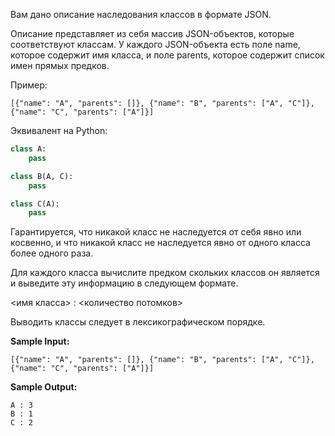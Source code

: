 Вам дано описание наследования классов в формате JSON.

Описание представляет из себя массив JSON-объектов, которые соответствуют классам. У каждого JSON-объекта есть поле name, которое содержит имя класса, и поле parents, которое содержит список имен прямых предков.

Пример:

```commandline
[{"name": "A", "parents": []}, {"name": "B", "parents": ["A", "C"]}, {"name": "C", "parents": ["A"]}]
```

Эквивалент на Python:

```python
class A:
    pass

class B(A, C):
    pass

class C(A):
    pass
```

Гарантируется, что никакой класс не наследуется от себя явно или косвенно, и что никакой класс не наследуется явно от одного класса более одного раза.

Для каждого класса вычислите предком скольких классов он является и выведите эту информацию в следующем формате.

<имя класса> : <количество потомков>

Выводить классы следует в лексикографическом порядке.

**Sample Input:**

```commandline
[{"name": "A", "parents": []}, {"name": "B", "parents": ["A", "C"]}, {"name": "C", "parents": ["A"]}]
```

**Sample Output:**

```commandline
A : 3
B : 1
C : 2
```
